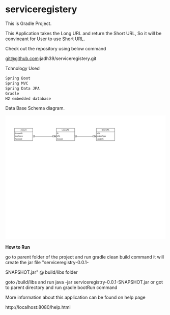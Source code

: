 # serviceregistery

This is Gradle Project.

This Application takes the Long URL and return the Short URL, So it will be convineant for User to use Short URL.

Check out the repository using below command

git@github.com:jadh39/serviceregistery.git

Tchnology Used

    Spring Boot
    Spring MVC
    Spring Data JPA
    Gradle
    H2 embedded database
Data Base Schema diagram.

<p><img src= "erd.png"/></p>

<b>How to Run</b>

go to parent folder of the project and run gradle clean build command it will create the jar file "serviceregistry-0.0.1-

SNAPSHOT.jar" @ build/libs folder

goto /build/libs and run java -jar serviceregistry-0.0.1-SNAPSHOT.jar or got to parent directory and run gradle bootRun command

More information about this application can be found on help page 

http://localhost:8080/help.html

 

 

 
